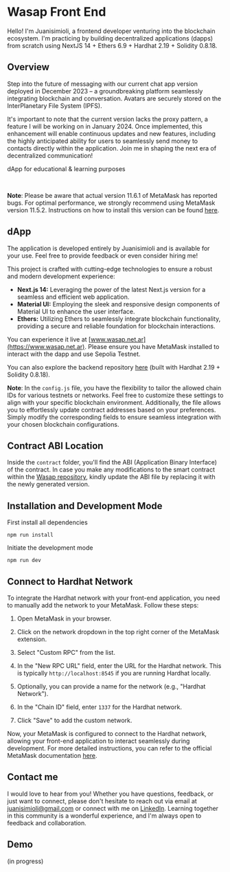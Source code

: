 # Wasap Front End

Hello! I'm Juanisimioli, a frontend developer venturing into the blockchain ecosystem. I'm practicing by building decentralized applications (dapps) from scratch using NextJS 14 + Ethers 6.9 + Hardhat 2.19 + Solidity 0.8.18.

## Overview

Step into the future of messaging with our current chat app version deployed in December 2023 – a groundbreaking platform seamlessly integrating blockchain and conversation. Avatars are securely stored on the InterPlanetary File System (IPFS).

It's important to note that the current version lacks the proxy pattern, a feature I will be working on in January 2024. Once implemented, this enhancement will enable continuous updates and new features, including the highly anticipated ability for users to seamlessly send money to contacts directly within the application. Join me in shaping the next era of decentralized communication!

dApp for educational & learning purposes

<br/>

**Note**: Please be aware that actual version 11.6.1 of MetaMask has reported bugs. For optimal performance, we strongly recommend using MetaMask version 11.5.2. Instructions on how to install this version can be found [here](https://support.metamask.io/hc/en-us/articles/360016336611-Revert-back-to-earlier-version-or-add-custom-build-to-Chrome).

## dApp

The application is developed entirely by Juanisimioli and is available for your use. Feel free to provide feedback or even consider hiring me!

This project is crafted with cutting-edge technologies to ensure a robust and modern development experience:

- **Next.js 14:** Leveraging the power of the latest Next.js version for a seamless and efficient web application.
- **Material UI:** Employing the sleek and responsive design components of Material UI to enhance the user interface.
- **Ethers:** Utilizing Ethers to seamlessly integrate blockchain functionality, providing a secure and reliable foundation for blockchain interactions.

You can experience it live at [www.wasap.net.ar](https://www.wasap.net.ar). Please ensure you have MetaMask installed to interact with the dapp and use Sepolia Testnet.

You can also explore the backend repository [here](https://github.com/juanisimioli/wasap_be) (built with Hardhat 2.19 + Solidity 0.8.18).

**Note**: In the `config.js` file, you have the flexibility to tailor the allowed chain IDs for various testnets or networks. Feel free to customize these settings to align with your specific blockchain environment. Additionally, the file allows you to effortlessly update contract addresses based on your preferences. Simply modify the corresponding fields to ensure seamless integration with your chosen blockchain configurations.

## Contract ABI Location

Inside the `contract` folder, you'll find the ABI (Application Binary Interface) of the contract. In case you make any modifications to the smart contract within the [Wasap repository](https://github.com/juanisimioli/wasap_be), kindly update the ABI file by replacing it with the newly generated version.

## Installation and Development Mode

First install all dependencies

```shell
npm run install
```

Initiate the development mode

```shell
npm run dev
```

## Connect to Hardhat Network

To integrate the Hardhat network with your front-end application, you need to manually add the network to your MetaMask. Follow these steps:

1. Open MetaMask in your browser.

2. Click on the network dropdown in the top right corner of the MetaMask extension.

3. Select "Custom RPC" from the list.

4. In the "New RPC URL" field, enter the URL for the Hardhat network. This is typically `http://localhost:8545` if you are running Hardhat locally.

5. Optionally, you can provide a name for the network (e.g., "Hardhat Network").

6. In the "Chain ID" field, enter `1337` for the Hardhat network.

7. Click "Save" to add the custom network.

Now, your MetaMask is configured to connect to the Hardhat network, allowing your front-end application to interact seamlessly during development. For more detailed instructions, you can refer to the official MetaMask documentation [here](https://docs.metamask.io/wallet/how-to/get-started-building/run-devnet/).

## Contact me

I would love to hear from you! Whether you have questions, feedback, or just want to connect, please don't hesitate to reach out via email at [juanisimioli@gmail.com](mailto:juanisimioli@gmail.com) or connect with me on [LinkedIn](https://www.linkedin.com/in/juanisimioli/). Learning together in this community is a wonderful experience, and I'm always open to feedback and collaboration.

## Demo

(in progress)
